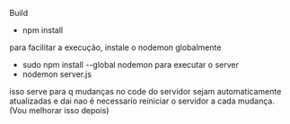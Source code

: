 Build 
- npm install

para facilitar a execução, instale o nodemon globalmente
- sudo npm install --global  nodemon
para executar o server
- nodemon server.js

isso serve para q mudanças no code do servidor sejam automaticamente atualizadas e dai nao é necessario reiniciar o servidor a cada mudança.
(Vou melhorar isso depois)